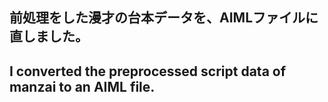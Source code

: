 ## 前処理をした漫才の台本データを、AIMLファイルに直しました。

## I converted the preprocessed script data of manzai to an AIML file. 

